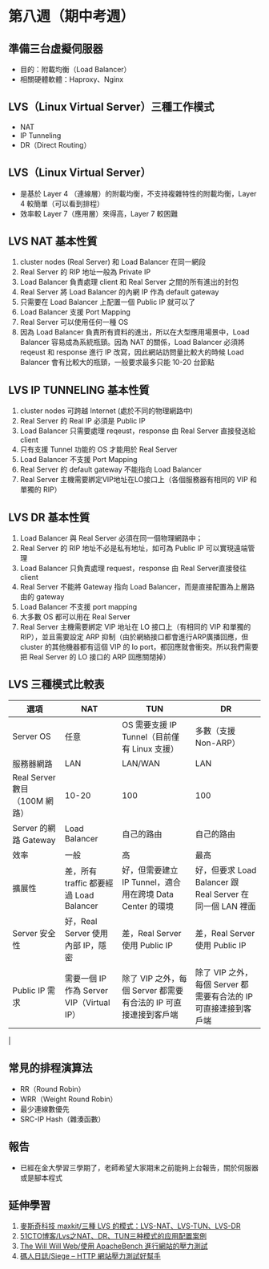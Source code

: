 # 第八週（期中考週）
## 準備三台虛擬伺服器
* 目的：附載均衡（Load Balancer）
* 相關硬體軟體：Haproxy、Nginx

## LVS（Linux Virtual Server）三種工作模式
* NAT
* IP Tunneling
* DR（Direct Routing）

## LVS（Linux Virtual Server）
* 是基於 Layer 4 （連線層）的附載均衡，不支持複雜特性的附載均衡，Layer 4 較簡單（可以看到排程）
* 效率較 Layer 7（應用層）來得高，Layer 7 較困難

## LVS NAT 基本性質
1. cluster nodes (Real Server) 和 Load Balancer 在同一網段
2. Real Server 的 RIP 地址一般為 Private IP
3. Load Balancer 負責處理 client 和 Real Server 之間的所有進出的封包
4. Real Server 將 Load Balancer 的內網 IP 作為 default gateway
5. 只需要在 Load Balancer 上配置一個 Public IP 就可以了
6. Load Balancer 支援 Port Mapping
7. Real Server 可以使用任何一種 OS
8. 因為 Load Balancer 負責所有資料的進出，所以在大型應用場景中，Load Balancer 容易成為系統瓶頸。因為 NAT 的關係，Load Balancer 必須將 reqeust 和 response 進行 IP 改寫，因此網站訪問量比較大的時候 Load Balancer 會有比較大的瓶頸，一般要求最多只能 10-20 台節點

## LVS IP TUNNELING 基本性質
1. cluster nodes 可跨越 Internet (處於不同的物理網路中)
2. Real Server 的 Real IP 必須是 Public IP
3. Load Balancer 只需要處理 reqeust，response 由 Real Server 直接發送給 client
4. 只有支援 Tunnel 功能的 OS 才能用於 Real Server
5. Load Balancer 不支援 Port Mapping
6. Real Server 的 default gateway 不能指向 Load Balancer
7. Real Server 主機需要綁定VIP地址在LO接口上（各個服務器有相同的 VIP 和單獨的 RIP）

## LVS DR 基本性質
1. Load Balancer 與 Real Server 必須在同一個物理網路中；
2. Real Server 的 RIP 地址不必是私有地址，如可為 Public IP 可以實現遠端管理
3. Load Balancer 只負責處理 request，response 由 Real Server直接發往 client
4. Real Server 不能將 Gateway 指向 Load Balancer，而是直接配置為上層路由的 gateway
5. Load Balancer 不支援 port mapping
6. 大多數 OS 都可以用在 Real Server
7. Real Server 主機需要綁定 VIP 地址在 LO 接口上（有相同的 VIP 和單獨的 RIP），並且需要設定 ARP 抑制（由於網絡接口都會進行ARP廣播回應，但 cluster 的其他機器都有這個 VIP 的 lo port，都回應就會衝突。所以我們需要把 Real Server 的 LO 接口的 ARP 回應關閉掉）

## LVS 三種模式比較表
| 選項 | NAT | TUN | DR |
| --- | --- | --- | --- |
| Server OS | 任意 | OS 需要支援 IP Tunnel（目前僅有 Linux 支援）| 多數（支援 Non-ARP）|
| 服務器網路 | LAN | LAN/WAN | LAN |
| Real Server 數目（100M 網路） | 10-20 | 100 | 100 |
| Server 的網路 Gateway | Load Balancer | 自己的路由 | 自己的路由 |
| 效率 | 一般 | 高 | 最高 |
| 擴展性 | 差，所有 traffic 都要經過 Load Balancer | 好，但需要建立 IP Tunnel，適合用在跨境 Data Center 的環境 | 好，但要求 Load Balancer 跟 Real Server 在同一個 LAN 裡面 |
| Server 安全性 | 好，Real Server 使用內部 IP，隱密 | 差，Real Server 使用 Public IP | 差，Real Server 使用 Public IP |
| Public IP 需求 | 需要一個 IP 作為 Server VIP（Virtual IP）| 除了 VIP 之外，每個 Server 都需要有合法的 IP 可直接連接到客戶端 | 除了 VIP 之外，每個 Server 都需要有合法的 IP 可直接連接到客戶端 |
| 


## 常見的排程演算法
* RR（Round Robin）
* WRR（Weight Round Robin）
* 最少連線數優先
* SRC-IP Hash（雜湊函數）

## 報告
* 已經在金大學習三學期了，老師希望大家期末之前能夠上台報告，關於伺服器或是腳本程式

## 延伸學習
1. [麥斯奇科技 maxkit/三種 LVS 的模式：LVS-NAT、LVS-TUN、LVS-DR](http://blog.maxkit.com.tw/2016/05/lvs-lvs-natlvs-tunlvs-dr.html)
2. [51CTO博客/Lvs之NAT、DR、TUN三种模式的应用配置案例](https://blog.51cto.com/lansgg/1229421)
3. [The Will Will Web/使用 ApacheBench 進行網站的壓力測試](https://blog.miniasp.com/post/2008/06/30/Using-ApacheBench-ab-to-to-Web-stress-test)
4. [碼人日誌/Siege – HTTP 網站壓力測試好幫手](https://coder.tw/?p=7198)